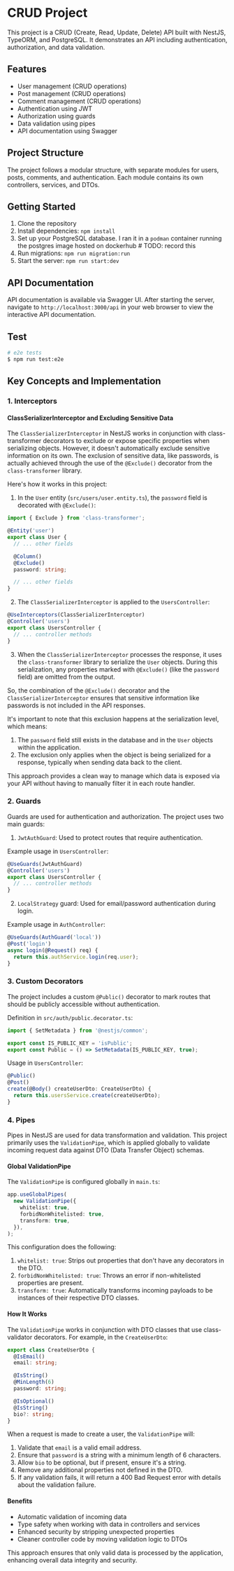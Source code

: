 # CRUD Project

This project is a CRUD (Create, Read, Update, Delete) API built with NestJS, TypeORM, and PostgreSQL. It demonstrates an API including authentication, authorization, and data validation.

## Features

- User management (CRUD operations)
- Post management (CRUD operations)
- Comment management (CRUD operations)
- Authentication using JWT
- Authorization using guards
- Data validation using pipes
- API documentation using Swagger

## Project Structure

The project follows a modular structure, with separate modules for users, posts, comments, and authentication. Each module contains its own controllers, services, and DTOs.

## Getting Started

1. Clone the repository
2. Install dependencies: `npm install`
3. Set up your PostgreSQL database. I ran it in a `podman` container running the postgres image hosted on dockerhub # TODO: record this
5. Run migrations: `npm run migration:run`
6. Start the server: `npm run start:dev`

## API Documentation

API documentation is available via Swagger UI. After starting the server, navigate to `http://localhost:3000/api` in your web browser to view the interactive API documentation.

## Test

```bash
# e2e tests
$ npm run test:e2e
```


## Key Concepts and Implementation

### 1. Interceptors

#### ClassSerializerInterceptor and Excluding Sensitive Data

The `ClassSerializerInterceptor` in NestJS works in conjunction with class-transformer decorators to exclude or expose specific properties when serializing objects. However, it doesn't automatically exclude sensitive information on its own. The exclusion of sensitive data, like passwords, is actually achieved through the use of the `@Exclude()` decorator from the `class-transformer` library.

Here's how it works in this project:

1. In the `User` entity (`src/users/user.entity.ts`), the `password` field is decorated with `@Exclude()`:

```typescript
import { Exclude } from 'class-transformer';

@Entity('user')
export class User {
  // ... other fields

  @Column()
  @Exclude()
  password: string;

  // ... other fields
}
```

2. The `ClassSerializerInterceptor` is applied to the `UsersController`:

```typescript
@UseInterceptors(ClassSerializerInterceptor)
@Controller('users')
export class UsersController {
  // ... controller methods
}
```

3. When the `ClassSerializerInterceptor` processes the response, it uses the `class-transformer` library to serialize the `User` objects. During this serialization, any properties marked with `@Exclude()` (like the `password` field) are omitted from the output.

So, the combination of the `@Exclude()` decorator and the `ClassSerializerInterceptor` ensures that sensitive information like passwords is not included in the API responses.

It's important to note that this exclusion happens at the serialization level, which means:

1. The `password` field still exists in the database and in the `User` objects within the application.
2. The exclusion only applies when the object is being serialized for a response, typically when sending data back to the client.

This approach provides a clean way to manage which data is exposed via your API without having to manually filter it in each route handler.

### 2. Guards

Guards are used for authentication and authorization. The project uses two main guards:

1. `JwtAuthGuard`: Used to protect routes that require authentication.

Example usage in `UsersController`:

```typescript
@UseGuards(JwtAuthGuard)
@Controller('users')
export class UsersController {
  // ... controller methods
}
```

2. `LocalStrategy` guard: Used for email/password authentication during login.

Example usage in `AuthController`:

```typescript
@UseGuards(AuthGuard('local'))
@Post('login')
async login(@Request() req) {
  return this.authService.login(req.user);
}
```

### 3. Custom Decorators

The project includes a custom `@Public()` decorator to mark routes that should be publicly accessible without authentication.

Definition in `src/auth/public.decorator.ts`:

```typescript
import { SetMetadata } from '@nestjs/common';

export const IS_PUBLIC_KEY = 'isPublic';
export const Public = () => SetMetadata(IS_PUBLIC_KEY, true);
```

Usage in `UsersController`:

```typescript
@Public()
@Post()
create(@Body() createUserDto: CreateUserDto) {
  return this.usersService.create(createUserDto);
}
```

### 4. Pipes

Pipes in NestJS are used for data transformation and validation. This project primarily uses the `ValidationPipe`, which is applied globally to validate incoming request data against DTO (Data Transfer Object) schemas.

#### Global ValidationPipe

The `ValidationPipe` is configured globally in `main.ts`:

```typescript
app.useGlobalPipes(
  new ValidationPipe({
    whitelist: true,
    forbidNonWhitelisted: true,
    transform: true,
  }),
);
```

This configuration does the following:

1. `whitelist: true`: Strips out properties that don't have any decorators in the DTO.
2. `forbidNonWhitelisted: true`: Throws an error if non-whitelisted properties are present.
3. `transform: true`: Automatically transforms incoming payloads to be instances of their respective DTO classes.

#### How It Works

The `ValidationPipe` works in conjunction with DTO classes that use class-validator decorators. For example, in the `CreateUserDto`:

```typescript
export class CreateUserDto {
  @IsEmail()
  email: string;

  @IsString()
  @MinLength(6)
  password: string;

  @IsOptional()
  @IsString()
  bio?: string;
}
```

When a request is made to create a user, the `ValidationPipe` will:

1. Validate that `email` is a valid email address.
2. Ensure that `password` is a string with a minimum length of 6 characters.
3. Allow `bio` to be optional, but if present, ensure it's a string.
4. Remove any additional properties not defined in the DTO.
5. If any validation fails, it will return a 400 Bad Request error with details about the validation failure.

#### Benefits

- Automatic validation of incoming data
- Type safety when working with data in controllers and services
- Enhanced security by stripping unexpected properties
- Cleaner controller code by moving validation logic to DTOs

This approach ensures that only valid data is processed by the application, enhancing overall data integrity and security.
